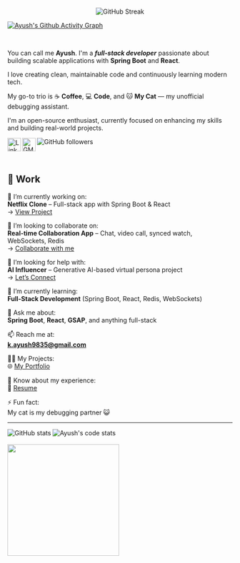 <!--### Hi there 👋 Ayush Kumar here!-->
<p align="center">
	<img src="" />
</p>

<div align="center">
<img src="https://github-readme-streak-stats.herokuapp.com?user=Ayush9852&theme=dark&hide_border=true&date_format=M%20j%5B%2C%20Y%5D" alt="GitHub Streak" />
</div>

[![Ayush's Github Activity Graph](https://github-readme-activity-graph.vercel.app/graph?username=Ayush9852&theme=github-compact)](https://github.com/Ayush9852/github-readme-activity-graph)

<br/>

You can call me <b>Ayush</b>. I'm a <b><i>full-stack developer</i></b> passionate about building scalable applications with <b>Spring Boot</b> and <b>React</b>.
<br />

I love creating clean, maintainable code and continuously learning modern tech. 
<br />

My go-to trio is ☕ <b>Coffee</b>, 💻 <b>Code</b>, and 🐱 <b>My Cat</b> — my unofficial debugging assistant. 
<br />

I'm an open-source enthusiast, currently focused on enhancing my skills and building real-world projects.

<!-- Profile Links -->
<a href="https://www.linkedin.com/in/ayush9852/"><img align="left" alt="LinkedIn" width="30px" src="https://img.icons8.com/plasticine/100/linkedin.png" /></a>
<a href="mailto:k.ayush9835@gmail.com">
	<img align="left" alt="GMail" width="30px" src="https://img.icons8.com/plasticine/100/gmail-new.png" />
</a>
<img align="left" alt="GitHub followers" src="https://img.shields.io/github/followers/Ayush9852?color=green&logo=github&style=for-the-badge">
<br /><br /><br />

## 📅 Work

🍍 I’m currently working on:  
**Netflix Clone** – Full-stack app with Spring Boot & React  
→ [View Project](https://github.com/Ayush9852/netflix-clone)

👯 I’m looking to collaborate on:  
**Real-time Collaboration App** – Chat, video call, synced watch, WebSockets, Redis  
→ [Collaborate with me](https://github.com/Ayush9852)

🤝 I’m looking for help with:  
**AI Influencer** – Generative AI-based virtual persona project  
→ [Let’s Connect](https://github.com/Ayush9852)

🌱 I’m currently learning:  
**Full-Stack Development** (Spring Boot, React, Redis, WebSockets)

💬 Ask me about:  
**Spring Boot**, **React**, **GSAP**, and anything full-stack

📫 Reach me at:  
**k.ayush9835@gmail.com**

👨‍💻 My Projects:  
🌐 [My Portfolio](https://ayush9852.github.io)

📄 Know about my experience:  
📎 [Resume](https://ayush9852.github.io/Resume/resume2025.pdf)

⚡ Fun fact:  
My cat is my debugging partner 😺

---

<img src="https://github-readme-stats.vercel.app/api?username=Ayush9852&theme=dracula" alt="GitHub stats">

<img src="https://codestats-readme.avior.me/api/top-langs/?username=Ayush9852&theme=chartreuse-dark" alt="Ayush's code stats">

<br />
<br />

<!-- Signature Image -->
<img src="https://i.ibb.co/yXbbP0P/signature-akshaw-design-v1.png" width="250px">
